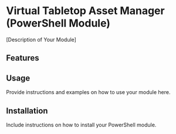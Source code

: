 # Virtual Tabletop Asset Manager (PowerShell Module)

[Description of Your Module]

## Features

## Usage

Provide instructions and examples on how to use your module here.

## Installation

Include instructions on how to install your PowerShell module.

